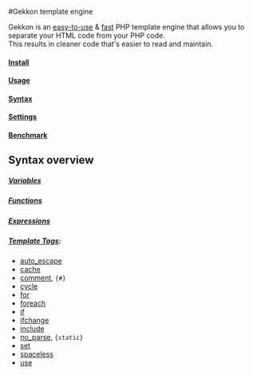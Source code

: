 #Gekkon template engine

Gekkon is an [easy-to-use](./syntax.md) & [fast](./benchmark.md) PHP template engine that allows you to separate your HTML code from your PHP code.<br>
This results in cleaner code that's easier to read and maintain.<br>

#### [Install](./install.md)

#### [Usage](./usage.md)

#### [Syntax](./syntax.md)

#### [Settings](./settings.md)

#### [Benchmark](./benchmark.md)


## Syntax overview

##### [Variables](./syntax.md#variables)

##### [Functions](./syntax.md#functions)

##### [Expressions](./syntax.md#expressions)

##### [Template Tags](./syntax.md#tags):

* [auto_escape](./tags/auto_escape.md)
* [cache](./tags/cache.md)
* [comment](./tags/comment.md), `{#}`
* [cycle](./tags/cycle.md)
* [for](./tags/for.md)
* [foreach](./tags/foreach.md)
* [if](./tags/if.md)
* [ifchange](./tags/ifchange.md)
* [include](./tags/include.md)
* [no_parse](./tags/no_parse.md), `{static}`
* [set](./tags/set.md)
* [spaceless](./tags/spaceless.md)
* [use](./tags/use.md)
